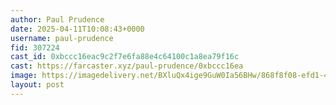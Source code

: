 ```yaml
---
author: Paul Prudence
date: 2025-04-11T10:08:43+0000
username: paul-prudence
fid: 307224
cast_id: 0xbccc16eac9c2f7e6fa88e4c64100c1a8ea79f16c
cast: https://farcaster.xyz/paul-prudence/0xbccc16ea
image: https://imagedelivery.net/BXluQx4ige9GuW0Ia56BHw/868f8f08-efd1-4058-8258-43f1ac0b3600/original
layout: post
---
```


<img src='https://imagedelivery.net/BXluQx4ige9GuW0Ia56BHw/868f8f08-efd1-4058-8258-43f1ac0b3600/original' alt='' referrerpolicy='no-referrer'/>

